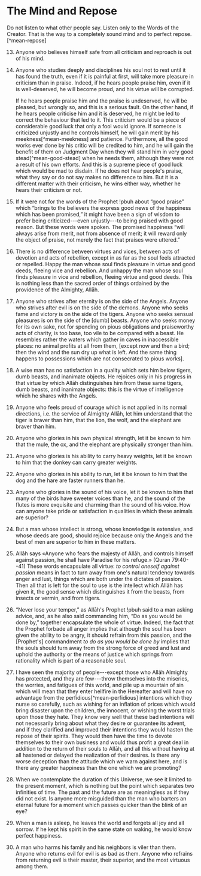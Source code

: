 # The Mind and Repose

Do not listen to what other people say. Listen only to the Words of the
Creator. That is the way to a completely sound mind and to perfect
repose.[^mean-repose]

13. Anyone who believes himself safe from all criticism and reproach is out of
his mind.

14. Anyone who studies deeply and disciplines his soul not to rest until it
has found the truth, even if it is painful at first, will take more pleasure
in criticism than in praise. Indeed, if he hears people praise him, even if it
is well-deserved, he will become proud, and his virtue will be corrupted.

    If he hears people praise him and the praise is undeserved, he will be
    pleased, but wrongly so, and this is a serious fault. On the other hand,
    if he hears people criticise him and it is deserved, he might be led to
    correct the behaviour that led to it. This criticism would be a piece of
    considerable good luck that only a fool would ignore. If someone is
    criticized unjustly and he controls himself, he will gain merit by his
    meekness[^mean-meekness] and patience. Furthermore, all the good works
    ever done by his critic will be credited to him, and he will gain the
    benefit of them on Judgment Day when they will stand him in very good
    stead[^mean-good-stead] when he needs them, although they were not a
    result of his own efforts. And this is a supreme piece of good luck which
    would be mad to disdain. If he does not hear people's praise, what they
    say or do not say makes no difference to him. But it is a different matter
    with their criticism, he wins either way, whether he hears their criticism
    or not.

<!-- TODO Check if you can get the ḥadīth reference. -->
<!-- Waiting for Moaz -->

15. If it were not for the words of the Prophet !pbuh about “good praise”
which “brings to the believers the express good news of the happiness which
has been promised,” it might have been a sign of wisdom to prefer being
criticized---even unjustly---to being praised with good reason. But these
words were spoken. The promised happiness “will always arise from merit, not
from absence of merit; it will reward only the object of praise, not merely
the fact that praises were uttered.”

16. There is no difference between virtues and vices, between acts
of devotion and acts of rebellion, except in as far as the soul feels
attracted or repelled. Happy the man whose soul finds pleasure in virtue and
good deeds, fleeing vice and rebellion. And unhappy the man whose soul finds
pleasure in vice and rebellion, fleeing virtue and good deeds. This is nothing
less than the sacred order of things ordained by the providence of the
Almighty, Allāh.

17. Anyone who strives after eternity is on the side of the Angels. Anyone who
strives after evil is on the side of the demons. Anyone who seeks fame and
victory is on the side of the tigers. Anyone who seeks sensual pleasures is on
the side of the [dumb] beasts. Anyone who seeks money for its own sake, not
for spending on pious obligations and praiseworthy acts of charity, is too
base, too vile to be compared with a beast. He resembles rather the waters
which gather in caves in inaccessible places: no animal profits at all from
them, [except now and then a bird; then the wind and the sun dry up what is
left. And the same thing happens to possessions which are not consecrated to
pious works].

18. A wise man has no satisfaction in a quality which sets him below tigers,
dumb beasts, and inanimate objects. He rejoices only in his progress in that
virtue by which Allāh distinguishes him from these same tigers, dumb beasts,
and inanimate objects: this is the virtue of intelligence which he shares with
the Angels.

19. Anyone who feels proud of courage which is not applied in its normal
directions, i.e. the service of Almighty Allāh, let him understand that the
tiger is braver than him, that the lion, the wolf, and the elephant are braver
than him.

20. Anyone who glories in his own physical strength, let it be known to him
that the mule, the ox, and the elephant are physically stronger than him.

21. Anyone who glories is his ability to carry heavy weights, let it be known
to him that the donkey can carry greater weights.

<!-- TODO "than he" or "than him"? -->

22. Anyone who glories in his ability to run, let it be known to him that the
dog and the hare are faster runners than he.

<!-- TODO "than he" or "than him"? -->

23. Anyone who glories in the sound of his voice, let it be known to him that
many of the birds have sweeter voices than he, and the sound of the flutes is
more exquisite and charming than the sound of his voice. How can anyone take
pride or satisfaction in qualities in which these animals are superior?

24. But a man whose intellect is strong, whose knowledge is extensive, and
whose deeds are good, should rejoice because only the Angels and the best
of men are superior to him in these matters.

25. Allāh says «Anyone who fears the majesty of Allāh, and controls himself
against passion, he shall have Paradise for his refuge.» (Quran 79:40--41)
These words encapsulate all virtue: _to control oneself against passion_ means
in fact to turn away from one's natural tendency towards anger and lust,
things which are both under the dictates of passion. Then all that is left for
the soul to use is the intellect which Allāh has given it, the good sense
which distinguishes it from the beasts, from insects or vermin, and from
tigers.

26. “Never lose your temper,” as Allāh's Prophet !pbuh said to a man asking
advice, and, as he also said commanding him, “Do as you would be done by,”
together encapsulate the whole of virtue. Indeed, the fact that the Prophet
forbade all anger implies that although the soul has been given the ability to
be angry, it should refrain from this passion, and the [Prophet's] commandment
_to do as you would be done by_ implies that the souls should turn away from
the strong force of greed and lust and uphold the authority or the means of
justice which springs from rationality which is part of a reasonable soul.

27. I have seen the majority of people---except those who Allāh Almighty has
protected, and they are few---throw themselves into the miseries, the worries,
and fatigues of this world, and pile up a mountain of sin which will mean that
they enter hellfire in the Hereafter and will have no advantage from the
perfidious[^mean-perfidious] intentions which they nurse so carefully, such as wishing for an
inflation of prices which would bring disaster upon the children, the
innocent, or wishing the worst trials upon those they hate. They know very
well that these bad intentions will not necessarily bring about what they
desire or guarantee its advent, and if they clarified and improved their
intentions they would hasten the repose of their spirits. They would then have
the time to devote themselves to their own business and would thus profit a
great deal in addition to the return of their souls to Allāh, and all this
without having at all hastened or delayed the realization of their desires. Is
there any worse deception than the attitude which we warn against here, and is
there any greater happiness than the one which we are promoting?

28. When we contemplate the duration of this Universe, we see it limited to
the present moment, which is nothing but the point which separates two
infinities of time. The past and the future are as meaningless as if they did
not exist. Is anyone more misguided than the man who barters an eternal future
for a moment which passes quicker than the blink of an eye?

29. When a man is asleep, he leaves the world and forgets all joy and all
sorrow. If he kept his spirit in the same state on waking, he would know
perfect happiness.

30. A man who harms his family and his neighbors is viler than them. Anyone
who returns evil for evil is as bad as them. Anyone who refrains from
returning evil is their master, their superior, and the most virtuous among
them.

